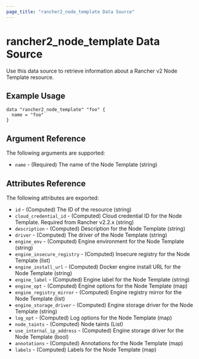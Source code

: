 ```yaml
---
page_title: "rancher2_node_template Data Source"
---
```


# rancher2\_node\_template Data Source

Use this data source to retrieve information about a Rancher v2 Node Template resource.

## Example Usage

```hcl
data "rancher2_node_template" "foo" {
  name = "foo"
}
```

## Argument Reference

The following arguments are supported:

* `name` - (Required) The name of the Node Template (string)

## Attributes Reference

The following attributes are exported:

* `id` - (Computed) The ID of the resource (string)
* `cloud_credential_id` - (Computed) Cloud credential ID for the Node Template. Required from Rancher v2.2.x (string)
* `description` - (Computed) Description for the Node Template (string)
* `driver` - (Computed) The driver of the Node Template (string)
* `engine_env` - (Computed) Engine environment for the Node Template (string)
* `engine_insecure_registry` - (Computed) Insecure registry for the Node Template (list)
* `engine_install_url` - (Computed) Docker engine install URL for the Node Template (string)
* `engine_label` - (Computed) Engine label for the Node Template (string)
* `engine_opt` - (Computed) Engine options for the Node Template (map)
* `engine_registry_mirror` - (Computed) Engine registry mirror for the Node Template (list)
* `engine_storage_driver` - (Computed) Engine storage driver for the Node Template (string)
* `log_opt` - (Computed) Log options for the Node Template (map)
* `node_taints` - (Computed) Node taints (List)
* `use_internal_ip_address` - (Computed) Engine storage driver for the Node Template (bool)
* `annotations` - (Computed) Annotations for the Node Template (map)
* `labels` - (Computed) Labels for the Node Template (map)
